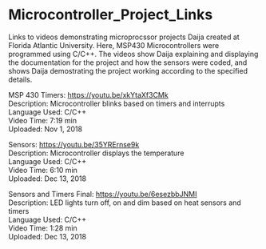 # Microcontroller_Project_Links

Links to videos demonstrating microprocssor projects Daija created at Florida Atlantic University. 
Here, MSP430 Microcontrollers were programmed using C/C++.
The videos show Daija explaining and displaying the documentation for the project and how the sensors were coded,
and shows Daija demostrating the project working according to the specified details. 

MSP 430 Timers: https://youtu.be/xkYtaXf3CMk  
Description: Microcontroller blinks based on timers and interrupts  
Language Used: C/C++  
Video Time: 7:19 min  
Uploaded: Nov 1, 2018  

Sensors: https://youtu.be/35YRErnse9k  
Description: Microcontroller displays the temperature  
Language Used: C/C++  
Video Time: 6:10 min  
Uploaded: Dec 13, 2018  


Sensors and Timers Final: https://youtu.be/6esezbbJNMI  
Description: LED lights turn off, on and dim based on heat sensors and timers  
Language Used: C/C++  
Video Time: 1:28 min  
Uploaded: Dec 13, 2018   



